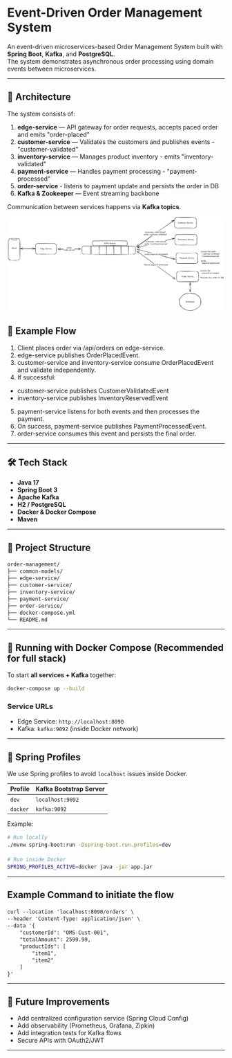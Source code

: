 # Event-Driven Order Management System

An event-driven microservices-based Order Management System built with **Spring Boot**, **Kafka**, and **PostgreSQL**.  
The system demonstrates asynchronous order processing using domain events between microservices.

---

## 🚀 Architecture

The system consists of:

1. **edge-service** — API gateway for order requests, accepts paced order and emits "order-placed"
2. **customer-service** — Validates the customers and publishes events - "customer-validated"
3. **inventory-service** — Manages product inventory - emits "inventory-validated"
4. **payment-service** — Handles payment processing - "payment-processed"
5. **order-service** - listens to payment update and persists the order in DB
6. **Kafka & Zookeeper** — Event streaming backbone

Communication between services happens via **Kafka topics**.

![System Architecture](docs/architecture.png)


## 🧪 Example Flow

1.	Client places order via /api/orders on edge-service.
2.	edge-service publishes OrderPlacedEvent.
3.	customer-service and inventory-service consume OrderPlacedEvent and validate independently.
4.	If successful:
-	customer-service publishes CustomerValidatedEvent
-	inventory-service publishes InventoryReservedEvent
5.	payment-service listens for both events and then processes the payment.
6.	On success, payment-service publishes PaymentProcessedEvent.
7.	order-service consumes this event and persists the final order.
---

## 🛠 Tech Stack

- **Java 17**
- **Spring Boot 3**
- **Apache Kafka**
- **H2 / PostgreSQL**
- **Docker & Docker Compose**
- **Maven**

---

## 📂 Project Structure

```
order-management/
├── common-models/
├── edge-service/
├── customer-service/
├── inventory-service/
├── payment-service/
├── order-service/
├── docker-compose.yml
└── README.md
```

---

## 🐳 Running with Docker Compose (Recommended for full stack)

To start **all services + Kafka** together:

```bash
docker-compose up --build
```

### Service URLs
- Edge Service: `http://localhost:8090`
- Kafka: `kafka:9092` (inside Docker network)

---

## 📜 Spring Profiles

We use Spring profiles to avoid `localhost` issues inside Docker.

| Profile  | Kafka Bootstrap Server |
|----------|------------------------|
| `dev`    | `localhost:9092`       |
| `docker` | `kafka:9092`           |

Example:
```bash
# Run locally
./mvnw spring-boot:run -Dspring-boot.run.profiles=dev

# Run inside Docker
SPRING_PROFILES_ACTIVE=docker java -jar app.jar
```
---

## Example Command to initiate the flow

```
curl --location 'localhost:8090/orders' \
--header 'Content-Type: application/json' \
--data '{
    "customerId": "OMS-Cust-001",
    "totalAmount": 2599.99,
    "productIds": [
        "item1",
        "item2"
    ]
}'
```
---
## 📌 Future Improvements
- Add centralized configuration service (Spring Cloud Config)
- Add observability (Prometheus, Grafana, Zipkin)
- Add integration tests for Kafka flows
- Secure APIs with OAuth2/JWT

---
